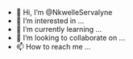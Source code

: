 - 👋 Hi, I’m @NkwelleServalyne
- 👀 I’m interested in ...
- 🌱 I’m currently learning ...
- 💞️ I’m looking to collaborate on ...
- 📫 How to reach me ...

<!---
NkwelleServalyne/NkwelleServalyne is a ✨ special ✨ repository because its `README.md` (this file) appears on your GitHub profile.
You can click the Preview link to take a look at your changes.
--->
